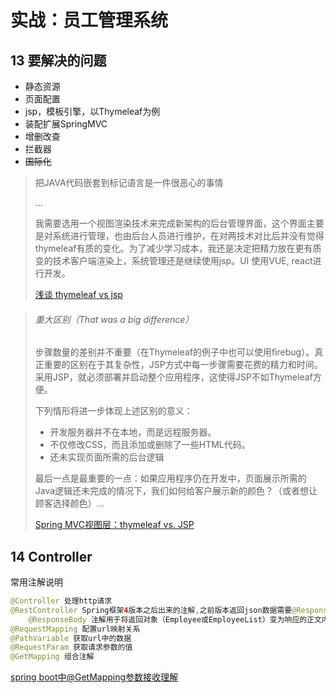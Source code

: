 # 实战：员工管理系统

## 13 要解决的问题

- 静态资源
- 页面配置
- jsp，模板引擎，以Thymeleaf为例
- 装配扩展SpringMVC
- 增删改查
- 拦截器
- ~~国际化~~

> 把JAVA代码嵌套到标记语言是一件很恶心的事情
>
> ...
>
> 我需要选用一个视图渲染技术来完成新架构的后台管理界面，这个界面主要是对系统进行管理，也由后台人员进行维护，在对两技术对比后并没有觉得thymeleaf有质的变化。为了减少学习成本，我还是决定把精力放在更有质变的技术客户端渲染上，系统管理还是继续使用jsp。UI 使用VUE, react进行开发。
>
> [浅谈 thymeleaf vs jsp](https://www.jianshu.com/p/674824fcc7de)



>###### 重大区别（That was a big difference）
>
>步骤数量的差别并不重要（在Thymeleaf的例子中也可以使用firebug）。真正重要的区别在于其复杂性，JSP方式中每一步骤需要花费的精力和时间。采用JSP，就必须部署并启动整个应用程序，这使得JSP不如Thymeleaf方便。
>
>下列情形将进一步体现上述区别的意义：
>
>- 开发服务器并不在本地，而是远程服务器。
>- 不仅修改CSS，而且添加或删除了一些HTML代码。
>- 还未实现页面所需的后台逻辑
>
>最后一点是最重要的一点：如果应用程序仍在开发中，页面展示所需的Java逻辑还未完成的情况下，我们如何给客户展示新的颜色？（或者想让顾客选择颜色）...
>
>[Spring MVC视图层：thymeleaf vs. JSP](https://blog.csdn.net/kingzone_2008/article/details/19034615)

## 14 Controller

常用注解说明

```java
@Controller 处理http请求
@RestController Spring框架4版本之后出来的注解,之前版本返回json数据需要@ResponseBody配合@Controller
    @ResponseBody 注解用于将返回对象（Employee或EmployeeList）变为响应的正文内容，将使用MappingJacksonHttpMessage Converter 将其映射到 Json 。
@RequestMapping 配置url映射关系
@PathVariable 获取url中的数据
@RequestParam 获取请求参数的值
@GetMapping 组合注解
```
[spring boot中@GetMapping参数接收理解](https://blog.csdn.net/qq_34380257/article/details/87872892)